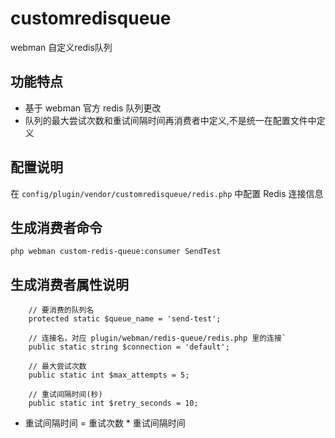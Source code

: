 # customredisqueue
webman 自定义redis队列

## 功能特点

- 基于 webman 官方 redis 队列更改
- 队列的最大尝试次数和重试间隔时间再消费者中定义,不是统一在配置文件中定义



## 配置说明

在 `config/plugin/vendor/customredisqueue/redis.php` 中配置 Redis 连接信息

## 生成消费者命令

```
php webman custom-redis-queue:consumer SendTest
```

## 生成消费者属性说明
```
    // 要消费的队列名
    protected static $queue_name = 'send-test';

    // 连接名，对应 plugin/webman/redis-queue/redis.php 里的连接`
    public static string $connection = 'default';

    // 最大尝试次数
    public static int $max_attempts = 5;

    // 重试间隔时间(秒)
    public static int $retry_seconds = 10;
 ```   
- 重试间隔时间 = 重试次数 * 重试间隔时间

